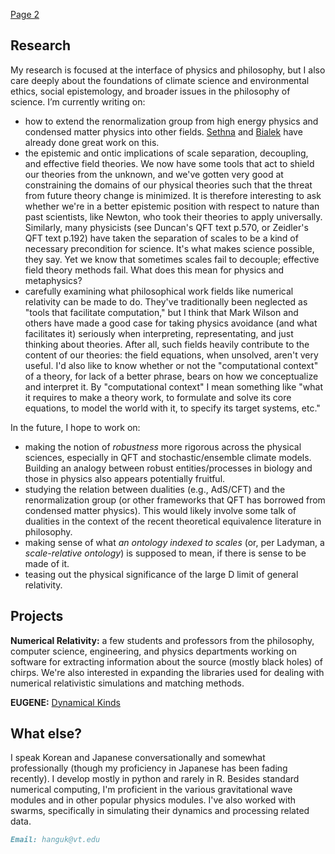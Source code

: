 <a href="https://litgenstein.github.io/Zshif.html/">Page 2</a>

## Research
My research is focused at the interface of physics and philosophy, but I also care deeply about the foundations of climate science and environmental ethics, social epistemology, and broader issues in the philosophy of science. I’m currently writing on: 

- how to extend the renormalization group from high energy physics and condensed matter physics into other fields. [Sethna](http://sethna.lassp.cornell.edu/research/why_is_science_possible) and [Bialek](http://www.princeton.edu/~wbialek/wbialek.html) have already done great work on this. 
- the epistemic and ontic implications of scale separation, decoupling, and effective field theories. We now have some tools that act to shield our theories from the unknown, and we've gotten very good at constraining the domains of our physical theories such that the threat from future theory change is minimized. It is therefore interesting to ask whether we're in a better epistemic position with respect to nature than past scientists, like Newton, who took their theories to apply universally. Similarly, many physicists (see Duncan's QFT text p.570, or Zeidler's QFT text p.192) have taken the separation of scales to be a kind of necessary precondition for science. It's what makes science possible, they say. Yet we know that sometimes scales fail to decouple; effective field theory methods fail. What does this mean for physics and metaphysics? 
- carefully examining what philosophical work fields like numerical relativity can be made to do. They've traditionally been neglected as "tools that facilitate computation," but I think that Mark Wilson and others have made a good case for taking physics avoidance (and what facilitates it) seriously when interpreting, representating, and just thinking about theories. After all, such fields heavily contribute to the content of our theories: the field equations, when unsolved, aren't very useful. I'd also like to know whether or not the "computational context" of a theory, for lack of a better phrase, bears on how we conceptualize and interpret it. By "computational context" I mean something like "what it requires to make a theory work, to formulate and solve its core equations, to model the world with it, to specify its target systems, etc." 

In  the future, I hope to work on:

- making the notion of *robustness* more rigorous across the physical sciences, especially in QFT and stochastic/ensemble climate models. Building an analogy between robust entities/processes in biology and those in physics also appears potentially fruitful.
- studying the relation between dualities (e.g., AdS/CFT) and the renormalization group (or other frameworks that QFT has borrowed from condensed matter physics). This would likely involve some talk of dualities in the context of the recent theoretical equivalence literature in philosophy. 
- making sense of what *an ontology indexed to scales* (or, per Ladyman, a *scale-relative ontology*) is supposed to mean, if there is sense to be made of it. 
- teasing out the physical significance of the large D limit of general relativity. 

## Projects

**Numerical Relativity:** a few students and professors from the philosophy, computer science, engineering, and physics departments working on software for extracting information about the source (mostly black holes) of chirps. We're also interested in expanding the libraries used for dealing with numerical relativistic simulations and matching methods. 

**EUGENE:** [Dynamical Kinds](https://github.com/jantzen/eugene)


## What else?

I speak Korean and Japanese conversationally and somewhat professionally (though my proficiency in Japanese has been fading recently). I develop mostly in python and rarely in R. Besides standard numerical computing, I'm proficient in the various gravitational wave modules and in other popular physics modules. I've also worked with swarms, specifically in simulating their dynamics and processing related data. 

 
```markdown
Email: hanguk@vt.edu
```


